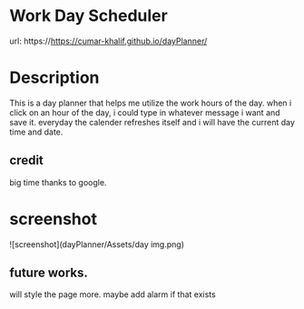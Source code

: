 # Work Day Scheduler

url: https://https://cumar-khalif.github.io/dayPlanner/

# Description
This is a day planner that helps me utilize the work hours of the day.
when i click on an hour of the day, i could type in whatever message i want and save it.
everyday the calender refreshes itself and i will have the current day time and date.


## credit 
big time thanks to google. 

# screenshot 
![screenshot](dayPlanner/Assets/day img.png)


## future works.
will style the page more.
maybe add alarm if that exists
